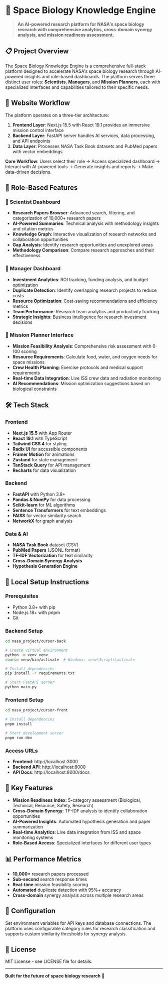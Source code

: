 # 🚀 Space Biology Knowledge Engine

> **An AI-powered research platform for NASA's space biology research with comprehensive analytics, cross-domain synergy analysis, and mission readiness assessment.**

## 📋 Project Overview

The Space Biology Knowledge Engine is a comprehensive full-stack platform designed to accelerate NASA's space biology research through AI-powered insights and role-based dashboards. The platform serves three distinct user roles: **Scientists**, **Managers**, and **Mission Planners**, each with specialized interfaces and capabilities tailored to their specific needs.

## 🔄 Website Workflow

The platform operates on a three-tier architecture:

1. **Frontend Layer**: Next.js 15.5 with React 19.1 provides an immersive mission control interface
2. **Backend Layer**: FastAPI server handles AI services, data processing, and API endpoints
3. **Data Layer**: Processes NASA Task Book datasets and PubMed papers with vector embeddings

**Core Workflow**: Users select their role → Access specialized dashboard → Interact with AI-powered tools → Generate insights and reports → Make data-driven decisions.

## 👥 Role-Based Features

### 🔬 Scientist Dashboard
- **Research Papers Browser**: Advanced search, filtering, and categorization of 10,000+ research papers
- **AI-Powered Summaries**: Technical analysis with methodology insights and citation metrics
- **Knowledge Graph**: Interactive visualization of research networks and collaboration opportunities
- **Gap Analysis**: Identify research opportunities and unexplored areas
- **Methodology Comparison**: Compare research approaches and their effectiveness

### 💼 Manager Dashboard
- **Investment Analytics**: ROI tracking, funding analysis, and budget optimization
- **Duplicate Detection**: Identify overlapping research projects to reduce costs
- **Resource Optimization**: Cost-saving recommendations and efficiency metrics
- **Team Performance**: Research team analytics and productivity tracking
- **Strategic Insights**: Business intelligence for research investment decisions

### 🚀 Mission Planner Interface
- **Mission Feasibility Analysis**: Comprehensive risk assessment with 0-100 scoring
- **Resource Requirements**: Calculate food, water, and oxygen needs for space missions
- **Crew Health Planning**: Exercise protocols and medical support requirements
- **Real-time Data Integration**: Live ISS crew data and radiation monitoring
- **AI Recommendations**: Mission optimization suggestions based on biological constraints

## 🛠️ Tech Stack

### Frontend
- **Next.js 15.5** with App Router
- **React 19.1** with TypeScript
- **Tailwind CSS 4** for styling
- **Radix UI** for accessible components
- **Framer Motion** for animations
- **Zustand** for state management
- **TanStack Query** for API management
- **Recharts** for data visualization

### Backend
- **FastAPI** with Python 3.8+
- **Pandas & NumPy** for data processing
- **Scikit-learn** for ML algorithms
- **Sentence Transformers** for text embeddings
- **FAISS** for vector similarity search
- **NetworkX** for graph analysis

### Data & AI
- **NASA Task Book** dataset (CSV)
- **PubMed Papers** (JSONL format)
- **TF-IDF Vectorization** for text similarity
- **Cross-Domain Synergy Analysis**
- **Hypothesis Generation Engine**

## 🚀 Local Setup Instructions

### Prerequisites
- Python 3.8+ with pip
- Node.js 18+ with pnpm
- Git

### Backend Setup
```bash
cd nasa_project/cursor-back

# Create virtual environment
python -m venv venv
source venv/bin/activate  # Windows: venv\Scripts\activate

# Install dependencies
pip install -r requirements.txt

# Start FastAPI server
python main.py
```

### Frontend Setup
```bash
cd nasa_project/cursor-front

# Install dependencies
pnpm install

# Start development server
pnpm run dev
```

### Access URLs
- **Frontend**: http://localhost:3000
- **Backend API**: http://localhost:8000
- **API Docs**: http://localhost:8000/docs

## 🎯 Key Features

- **Mission Readiness Index**: 5-category assessment (Biological, Technical, Resource, Safety, Research)
- **Cross-Domain Synergy**: TF-IDF analysis to identify collaboration opportunities
- **AI-Powered Insights**: Automated hypothesis generation and paper summarization
- **Real-time Analytics**: Live data integration from ISS and space monitoring systems
- **Role-Based Access**: Specialized interfaces for different user types

## 📊 Performance Metrics

- **10,000+** research papers processed
- **Sub-second** search response times
- **Real-time** mission feasibility scoring
- **Automated** duplicate detection with 95%+ accuracy
- **Cross-domain** synergy analysis across multiple research areas

## 🔧 Configuration

Set environment variables for API keys and database connections. The platform uses configurable category rules for research classification and supports custom similarity thresholds for synergy analysis.

## 📄 License

MIT License - see LICENSE file for details.

---

**Built for the future of space biology research** 🚀
